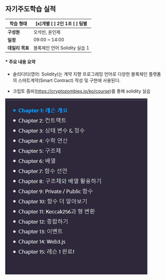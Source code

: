 ## 자기주도학습 실적


| **학습 형태** | [x]개별 [ ] 2인 1조 [ ] 팀별 |
| ------------- | -------------------------- |
| **구성원** | 오석빈, 윤인제 |
| **일정** | 09:00 ~ 14:00 |
| **데일리 목표** | 블록체인 언어 Solidity 실습 1 |



#### * 주요 내용 요약

- 솔리디티(영어: Solidity)는 계약 지향 프로그래밍 언어로 다양한 블록체인 플랫폼의 스마트계약(Smart Contract) 작성 및 구현에 사용된다.

- 크립토 좀비(https://cryptozombies.io/ko/course)를 통해 solidity 실습


<img src="./img/Solidity_Lesson_1.PNG">

